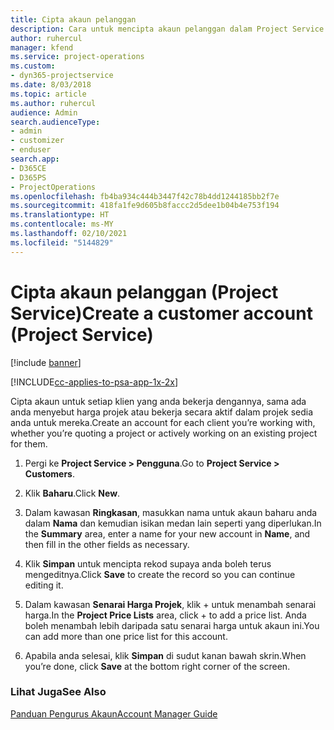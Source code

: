 ```yaml
---
title: Cipta akaun pelanggan
description: Cara untuk mencipta akaun pelanggan dalam Project Service
author: ruhercul
manager: kfend
ms.service: project-operations
ms.custom:
- dyn365-projectservice
ms.date: 8/03/2018
ms.topic: article
ms.author: ruhercul
audience: Admin
search.audienceType:
- admin
- customizer
- enduser
search.app:
- D365CE
- D365PS
- ProjectOperations
ms.openlocfilehash: fb4ba934c444b3447f42c78b4dd1244185bb2f7e
ms.sourcegitcommit: 418fa1fe9d605b8faccc2d5dee1b04b4e753f194
ms.translationtype: HT
ms.contentlocale: ms-MY
ms.lasthandoff: 02/10/2021
ms.locfileid: "5144829"
---
```

# <a name="create-a-customer-account-project-service"></a><span data-ttu-id="c243d-103">Cipta akaun pelanggan (Project Service)</span><span class="sxs-lookup"><span data-stu-id="c243d-103">Create a customer account (Project Service)</span></span>

[!include [banner](../includes/psa-now-project-operations.md)]

[!INCLUDE[cc-applies-to-psa-app-1x-2x](../includes/cc-applies-to-psa-app-1x-2x.md)]

<span data-ttu-id="c243d-104">Cipta akaun untuk setiap klien yang anda bekerja dengannya, sama ada anda menyebut harga projek atau bekerja secara aktif dalam projek sedia anda untuk mereka.</span><span class="sxs-lookup"><span data-stu-id="c243d-104">Create an account for each client you’re working with, whether you’re quoting a project or actively working on an existing project for them.</span></span>  
  
1.  <span data-ttu-id="c243d-105">Pergi ke **Project Service > Pengguna**.</span><span class="sxs-lookup"><span data-stu-id="c243d-105">Go to **Project Service > Customers**.</span></span>  
  
2.  <span data-ttu-id="c243d-106">Klik **Baharu**.</span><span class="sxs-lookup"><span data-stu-id="c243d-106">Click **New**.</span></span>  
  
3.  <span data-ttu-id="c243d-107">Dalam kawasan **Ringkasan**, masukkan nama untuk akaun baharu anda dalam **Nama** dan kemudian isikan medan lain seperti yang diperlukan.</span><span class="sxs-lookup"><span data-stu-id="c243d-107">In the **Summary** area, enter a name for your new account in **Name**, and then fill in the other fields as necessary.</span></span>  
  
4.  <span data-ttu-id="c243d-108">Klik **Simpan** untuk mencipta rekod supaya anda boleh terus mengeditnya.</span><span class="sxs-lookup"><span data-stu-id="c243d-108">Click **Save** to create the record so you can continue editing it.</span></span>  
  
5.  <span data-ttu-id="c243d-109">Dalam kawasan **Senarai Harga Projek**, klik + untuk menambah senarai harga.</span><span class="sxs-lookup"><span data-stu-id="c243d-109">In the **Project Price Lists** area, click + to add a price list.</span></span> <span data-ttu-id="c243d-110">Anda boleh menambah lebih daripada satu senarai harga untuk akaun ini.</span><span class="sxs-lookup"><span data-stu-id="c243d-110">You can add more than one price list for this account.</span></span>  
  
6.  <span data-ttu-id="c243d-111">Apabila anda selesai, klik **Simpan** di sudut kanan bawah skrin.</span><span class="sxs-lookup"><span data-stu-id="c243d-111">When you’re done, click **Save** at the bottom right corner of the screen.</span></span>  
  
### <a name="see-also"></a><span data-ttu-id="c243d-112">Lihat Juga</span><span class="sxs-lookup"><span data-stu-id="c243d-112">See Also</span></span>  
 [<span data-ttu-id="c243d-113">Panduan Pengurus Akaun</span><span class="sxs-lookup"><span data-stu-id="c243d-113">Account Manager Guide</span></span>](../psa/account-manager-guide.md)
